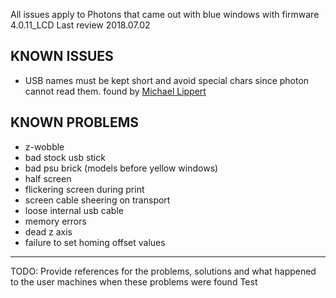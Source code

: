 All issues apply to Photons that came out with blue windows with firmware 4.0.11_LCD
Last review 2018.07.02

## KNOWN ISSUES

- USB names must be kept short and avoid special chars since photon cannot read them. found by [Michael Lippert](https://www.facebook.com/groups/AnycubicPhoton/permalink/1370647173079921/)

## KNOWN PROBLEMS

- z-wobble
- bad stock usb stick
- bad psu brick (models before yellow windows)
- half screen
- flickering screen during print 
- screen cable sheering on transport
- loose internal usb cable
- memory errors
- dead z axis
- failure to set homing offset values


---

TODO: Provide references for the problems, solutions and what happened to the user machines when these problems were found
Test
